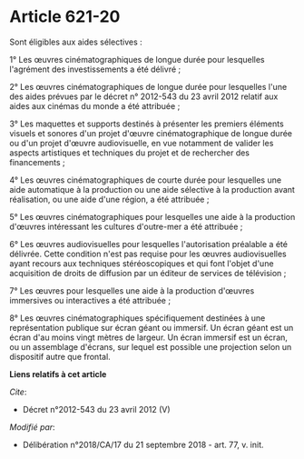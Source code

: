 # Article 621-20

Sont éligibles aux aides sélectives :

1° Les œuvres cinématographiques de longue durée pour lesquelles l'agrément des investissements a été délivré ;

2° Les œuvres cinématographiques de longue durée pour lesquelles l'une des aides prévues par le décret n° 2012-543 du 23
avril 2012 relatif aux aides aux cinémas du monde a été attribuée ;

3° Les maquettes et supports destinés à présenter les premiers éléments visuels et sonores d'un projet d'œuvre
cinématographique de longue durée ou d'un projet d'œuvre audiovisuelle, en vue notamment de valider les aspects artistiques
et techniques du projet et de rechercher des financements ;

4° Les œuvres cinématographiques de courte durée pour lesquelles une aide automatique à la production ou une aide sélective à
la production avant réalisation, ou une aide d'une région, a été attribuée ;

5° Les œuvres cinématographiques pour lesquelles une aide à la production d'œuvres intéressant les cultures d'outre-mer a été
attribuée ;

6° Les œuvres audiovisuelles pour lesquelles l'autorisation préalable a été délivrée. Cette condition n'est pas requise pour
les œuvres audiovisuelles ayant recours aux techniques stéréoscopiques et qui font l'objet d'une acquisition de droits de
diffusion par un éditeur de services de télévision ;

7° Les œuvres pour lesquelles une aide à la production d'œuvres immersives ou interactives a été attribuée ;

8° Les œuvres cinématographiques spécifiquement destinées à une représentation publique sur écran géant ou immersif. Un écran
géant est un écran d'au moins vingt mètres de largeur. Un écran immersif est un écran, ou un assemblage d'écrans, sur lequel
est possible une projection selon un dispositif autre que frontal.

**Liens relatifs à cet article**

_Cite_:

  - Décret n°2012-543  du 23 avril 2012 (V)

_Modifié par_:

  - Délibération n°2018/CA/17 du 21 septembre 2018 - art. 77, v. init.
